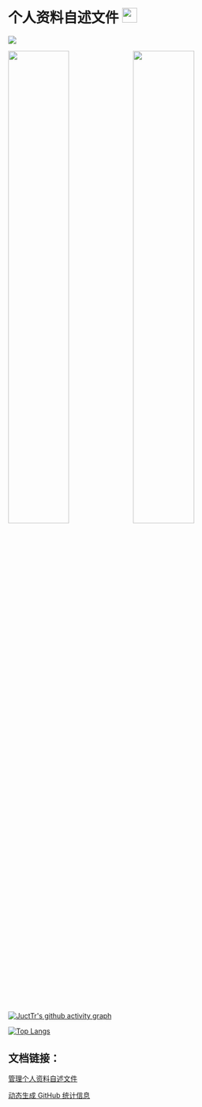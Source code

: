 # 个人资料自述文件 <img src="https://raw.githubusercontent.com/MartinHeinz/MartinHeinz/master/wave.gif" width="30px">

![](https://s3.us-west-2.amazonaws.com/secure.notion-static.com/45c59c20-56d8-4633-a040-6790103a941b/WechatIMG37.jpeg?X-Amz-Algorithm=AWS4-HMAC-SHA256&X-Amz-Content-Sha256=UNSIGNED-PAYLOAD&X-Amz-Credential=AKIAT73L2G45EIPT3X45%2F20220714%2Fus-west-2%2Fs3%2Faws4_request&X-Amz-Date=20220714T081949Z&X-Amz-Expires=86400&X-Amz-Signature=55649defa45b97eb44fe66bd5506ddf7af7750fe0ca6656b1b72ecdbf00b16e7&X-Amz-SignedHeaders=host&response-content-disposition=filename%20%3D%22WechatIMG37.jpeg%22&x-id=GetObject)


<p align="left">
    <img width="49.5%" src="https://github-readme-stats.vercel.app/api?username=JuctTr&show_icons=true&theme=onedark&hide_border=true" />
    <img width="49.5%" src="https://github-readme-streak-stats.herokuapp.com/?user=JuctTr&theme=onedark&hide_border=true" />
</p>

[![JuctTr's github activity graph](https://activity-graph.herokuapp.com/graph?username=Jckling&theme=github&hide_border=true)](https://github.com/ashutosh00710/github-readme-activity-graph)


[![Top Langs](https://github-readme-stats.vercel.app/api/top-langs/?username=JuctTr)](https://github.com/anuraghazra/github-readme-stats)

## 文档链接：
[管理个人资料自述文件](https://docs.github.com/cn/account-and-profile/setting-up-and-managing-your-github-profile/customizing-your-profile/managing-your-profile-readme)

[动态生成 GitHub 统计信息](https://github.com/anuraghazra/github-readme-stats/blob/master/docs/readme_cn.md)



<!--
**JuctTr/JuctTr** is a ✨ _special_ ✨ repository because its `README.md` (this file) appears on your GitHub profile.

Here are some ideas to get you started:

- 🔭 I’m currently working on ...
- 🌱 I’m currently learning ...
- 👯 I’m looking to collaborate on ...
- 🤔 I’m looking for help with ...
- 💬 Ask me about ...
- 📫 How to reach me: ...
- 😄 Pronouns: ...
- ⚡ Fun fact: ...
-->
